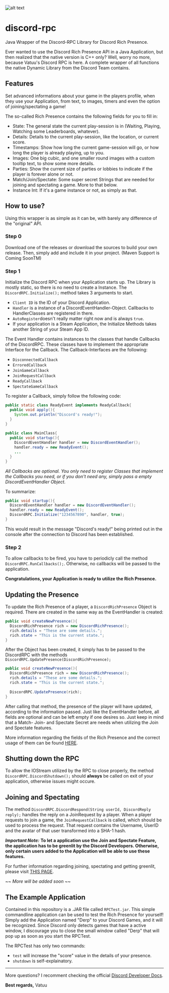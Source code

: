![alt text](https://github.com/vatuu/discord-rpc/raw/master/rpc.png "Java Discord RPC")

# discord-rpc
Java Wrapper of the Discord-RPC Library for Discord Rich Presence.

Ever wanted to use the Discord Rich Presence API in a Java Application, but then realized that the native version is C++ only?
Well, worry no more, because Vatuu's Discord RPC is here. A complete wrapper of all functions the native Dynamic Library from the Discord Team contains.

## Features
Set advanced informations about your game in the players profile, when they use your Application, from text, to images, timers and even
the option of joining/spectating a game!

The so-called Rich Presence contains the following fields for you to fill in:

- State: The general state the current play-session is in (Waiting, Playing, Watching some Leaderboards, whatever).
- Details: Details to the current play-session, like the location, or current score.
- Timestamps: Show how long the current game-session will go, or how long the player is already playing, up to you.
- Images: One big cubic, and one smaller round images with a custom tooltip text, to show some more details.
- Parties: Show the current size of parties or lobbies to indicate if the player is forever alone or not.
- Match/Join/Spectate: Some super secret Strings that are needed for joining and spectating a game. More to that below.
- Instance Int: If it's a game instance or not, as simply as that.

## How to use?
Using this wrapper is as simple as it can be, with barely any difference of the "original" API.

### Step 0
  Download one of the releases or download the sources to build your own release. Then, simply add and include it in your project.
  (Maven Support is Coming SoonTM)

### Step 1
Initialize the Discord RPC when your Application starts up. The Library is mostly static, so there is no need to create a Instance.
The ``DiscordRPC.Initialize();`` method takes 3 arguments to start.
- ``Client ID`` is the ID of your Discord Application.
- ``Handler`` is a instance of a DiscordEventHandler-Object. Callbacks to HandlerClasses are registered in there.
- ``AutoRegister``doesn't really matter right now and is always ``true``.
- If your application is a Steam Application, the Initialize Methods takes another String of your Steam App ID.
  
The Event Handler contains instances to the classes that handle Callbacks of the DiscordRPC. These classes have to implement
the appropriate Interface for the Callback. The Callback-Interfaces are the following:
- ``DisconnectedCallback``
- ``ErroredCallback``
- ``JoinGameCallback``
- ``JoinRequestCallback``
- ``ReadyCallback``
- ``SpectateGameCallback``
  
To register a Callback, simply follow the following code:
```java
public static class ReadyEvent implements ReadyCallback{
  public void apply(){
    System.out.println("Discord's ready!");
  }
}
  
public class MainClass{
  public void startup(){
    DiscordEventHandler handler = new DiscordEventHandler();
    handler.ready = new ReadyEvent();
    ...
  }
}
```
  
*All Callbacks are optional. You only need to register Classes that implement the Callbacks you need, or if you don't need any,
simply pass a empty DiscordEventHandler Object.*
  
To summarize:
```java 
public void startup(){
  DiscordEventHandler handler = new DiscordEventHandler();
  handler.ready = new ReadyEvent();
  DiscordRPC.Initialize("1234567890", handler, true);
}
```
  
This would result in the message "Discord's ready!" being printed out in the console after the connection to Discord has been established.
  
### Step 2
To allow callbacks to be fired, you have to periodicly call the method ``DiscordRPC.RunCallbacks();``. Otherwise, no callbacks will be passed
to the application.
  
**Congratulations, your Application is ready to utilize the Rich Presence.**
 
## Updating the Presence
 
To update the Rich Presence of a player, a ``DiscordRichPresence`` Object is required. There are created in the same way as the
EventHandler is created:
```java
public void createNewPresence(){
  DiscordRichPresence rich = new DiscordRichPresence();
  rich.details = "These are some details.";
  rich.state = "This is the current state.";
}
```
After the Object has been created, it simply has to be passed to the DiscordRPC with the methods ``DiscordRPC.UpdatePresence(DiscordRichPresence);``

```java
public void createNewPresence(){
  DiscordRichPresence rich = new DiscordRichPresence();
  rich.details = "These are some details.";
  rich.state = "This is the current state.";
  
  DiscordRPC.UpdatePresence(rich);
}
```

After calling that method, the presence of the player will have updated, according to the information passed. Just like the EventHandler
before, all fields are optional and can be left empty if one desires so. Just keep in mind that a Match- Join- and Spectate Secret are needs when
utilizing the Join and Spectate features. 

More information regarding the fields of the Rich Presence and the correct usage of them can be found [HERE](https://discordapp.com/developers/docs/rich-presence/how-to#updating-presence "Discord Developer Docs").

## Shutting down the RPC
To allow the IOStream utilized by the RPC to close properly, the method ``DiscordRPC.DiscordShutdown();`` should **always** be called on
exit of your application, otherwise issues might occure.

## Joining and Spectating
The method ``DiscordRPC.DiscordRespond(String userId, DiscordReply reply);`` handles the reply on a JoinRequest by a player.
When a player requests to join a game, the ``JoinRequestCallback`` is called, which should be used to process the request. That request contains the Username, UserID and
the avatar of that user transformed into a SHA-1 hash.

***Important Note:*** **To let a application use the Join and Spectate Feature, the application has to be greenlit by the Discord Developers.
Otherwise, only certain users added to the Application will be able to use these features.**

For further information regarding joining, spectating and getting greenlit, please visit [THIS PAGE](https://discordapp.com/developers/docs/rich-presence/how-to#joining "Discord Developer Docs").

~~ *More will be added soon* ~~

## The Example Application
Contained in this repository is a .JAR file called ``RPCTest.jar``. This simple commandline application can be used to test the Rich Presence
for yourself! Simply add the Application named "Derp" to your Discord Games, and it will be recognized. Since Discord only detects games that 
have a active window, I discourage you to close the small window called "Derp" that will pop up as soon as you start the RPCTest.

The RPCTest has only two commands:
  - ``test`` will increase the "score" value in the details of your presence.
  - ``shutdown`` is self-explainatory.
 
 -----------------------------------------------------------------------------------------------------------------------------------------------------------------
 More questions? I recomment checking the official [Discord Developer Docs](https://discordapp.com/developers/docs/rich-presence/ "Discord Developer Docs").
 
 **Best regards,**
Vatuu
 
